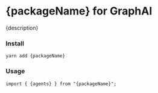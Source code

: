
# {packageName} for GraphAI

{description}

### Install

```
yarn add {packageName}
```

### Usage

```
import { {agents} } from "{packageName}";
```

